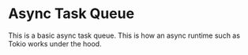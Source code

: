 # Async Task Queue

This is a basic async task queue. This is how an async runtime such as Tokio works under the hood.